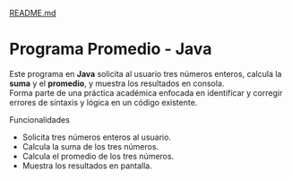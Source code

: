 [README.md](https://github.com/user-attachments/files/22037752/README.md)
# Programa Promedio - Java

Este programa en **Java** solicita al usuario tres números enteros, calcula la **suma** y el **promedio**, y muestra los resultados en consola.  
Forma parte de una práctica académica enfocada en identificar y corregir errores de sintaxis y lógica en un código existente.

 Funcionalidades
- Solicita tres números enteros al usuario.
- Calcula la suma de los tres números.
- Calcula el promedio de los tres números.
- Muestra los resultados en pantalla.

